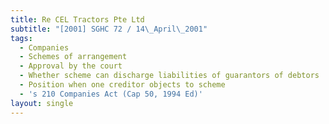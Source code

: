 ```yaml
---
title: Re CEL Tractors Pte Ltd
subtitle: "[2001] SGHC 72 / 14\_April\_2001"
tags:
  - Companies
  - Schemes of arrangement
  - Approval by the court
  - Whether scheme can discharge liabilities of guarantors of debtors
  - Position when one creditor objects to scheme
  - 's 210 Companies Act (Cap 50, 1994 Ed)'
layout: single
---
```


